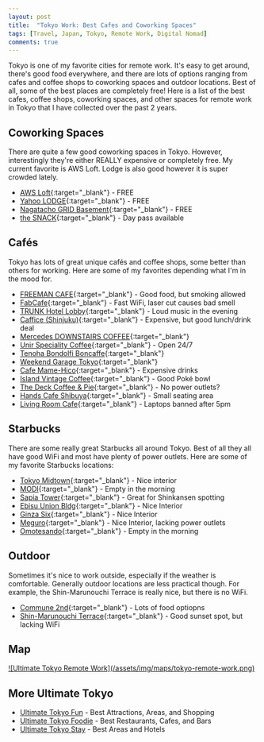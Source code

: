 ```yaml
---
layout: post
title:  "Tokyo Work: Best Cafes and Coworking Spaces"
tags: [Travel, Japan, Tokyo, Remote Work, Digital Nomad]
comments: true
---
```


Tokyo is one of my favorite cities for remote work. It's easy to get around, there's good food everywhere, and there are lots of options ranging from cafes and coffee shops to coworking spaces and outdoor locations. Best of all, some of the best places are completely free! Here is a list of the best cafes, coffee shops, coworking spaces, and other spaces for remote work in Tokyo that I have collected over the past 2 years.

## Coworking Spaces
There are quite a few good coworking spaces in Tokyo. However, interestingly they're either REALLY expensive or completely free. My current favorite is AWS Loft. Lodge is also good however it is super crowded lately.

- [AWS Loft](https://goo.gl/maps/F2yBNwQrPvF2){:target="_blank"} - FREE
- [Yahoo LODGE](https://goo.gl/maps/8X31UdcDk242){:target="_blank"} - FREE
- [Nagatacho GRID Basement](https://goo.gl/maps/dhkXhE9DHjB2){:target="_blank"} - FREE
- [the SNACK](https://goo.gl/maps/v93wbvaCnwQ2){:target="_blank"} - Day pass available

## Cafés
Tokyo has lots of great unique cafés and coffee shops, some better than others for working. Here are some of my favorites depending what I'm in the mood for.

- [FREEMAN CAFE](https://goo.gl/maps/75GtfBMt1Bk){:target="_blank"} - Good food, but smoking allowed
- [FabCafe](https://goo.gl/maps/RHVJ8Dn6s7r){:target="_blank"} - Fast WiFi, laser cut causes bad smell
- [TRUNK Hotel Lobby](https://goo.gl/maps/z9dyAM99WQ22){:target="_blank"} - Loud music in the evening
- [Caffice (Shinjuku)](https://goo.gl/maps/3kC9ri184K12){:target="_blank"} - Expensive, but good lunch/drink deal
- [Mercedes DOWNSTAIRS COFFEE](https://goo.gl/maps/MxqMumUdoes){:target="_blank"}
- [Unir Speciality Coffee](https://goo.gl/maps/5kJTgL23Ny52){:target="_blank"} - Open 24/7
- [Tenoha Bondolfi Boncaffe](https://goo.gl/maps/xMcHvct9beo){:target="_blank"}
- [Weekend Garage Tokyo](https://goo.gl/maps/tkXeGw88dQx){:target="_blank"}
- [Cafe Mame-Hico](https://goo.gl/maps/tejFma6Ru8A2){:target="_blank"} - Expensive drinks
- [Island Vintage Coffee](https://goo.gl/maps/KJR3SLcQWSy){:target="_blank"} - Good Poké bowl
- [The Deck Coffee & Pie](https://goo.gl/maps/s1zB6PLmLWt){:target="_blank"} - No power outlets?
- [Hands Cafe Shibuya](https://goo.gl/maps/AfeBhiTDG9K2){:target="_blank"} - Small seating area
- [Living Room Cafe](https://goo.gl/maps/M9k4RXXdTLk){:target="_blank"} - Laptops banned after 5pm

## Starbucks
There are some really great Starbucks all around Tokyo. Best of all they all have good WiFi and most have plenty of power outlets. Here are some of my favorite Starbucks locations:

- [Tokyo Midtown](https://goo.gl/maps/fvK3FPHRXLR2){:target="_blank"} - Nice interior
- [MODI](https://goo.gl/maps/ydZUR2B7LQC2){:target="_blank"} - Empty in the morning
- [Sapia Tower](https://goo.gl/maps/PmhTRkhi7gw){:target="_blank"} - Great for Shinkansen spotting
- [Ebisu Union Bldg](https://goo.gl/maps/wfuDLdivBPA2){:target="_blank"} - Nice Interior
- [Ginza Six](https://goo.gl/maps/UsqQnU2y7172){:target="_blank"} - Nice Interior
- [Meguro](https://goo.gl/maps/LjaJRRvwL6T2){:target="_blank"} - Nice Interior, lacking power outlets
- [Omotesando](https://goo.gl/maps/54hqsKQHFXJ2){:target="_blank"} - Empty in the morning

## Outdoor
Sometimes it's nice to work outside, especially if the weather is comfortable. Generally outdoor locations are less practical though. For example, the Shin-Marunouchi Terrace is really nice, but there is no WiFi.

- [Commune 2nd](https://goo.gl/maps/ca7tYDsHm1k){:target="_blank"} - Lots of food optiopns
- [Shin-Marunouchi Terrace](https://goo.gl/maps/Qyhobw5ZeCG2){:target="_blank"} - Good sunset spot, but lacking WiFi

## Map

<a href="https://drive.google.com/open?id=1JsJkjZYKA7A7s52w9MYuGBN3EVS9WBNP&usp=sharing" target="_blank">
![Ultimate Tokyo Remote Work](/assets/img/maps/tokyo-remote-work.png)
</a>


## More Ultimate Tokyo
* [Ultimate Tokyo Fun](/2018/10/29/ultimate-tokyo-fun/) - Best Attractions, Areas, and Shopping
* [Ultimate Tokyo Foodie](/2018/10/30/ultimate-tokyo-foodie/) - Best Restaurants, Cafes, and Bars
* [Ultimate Tokyo Stay](/2018/10/28/ultimate-tokyo-stay/) - Best Areas and Hotels
